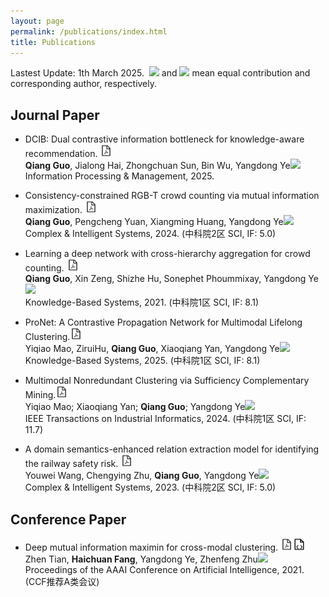 ```yaml
---
layout: page
permalink: /publications/index.html
title: Publications
---
```


Lastest Update: 1th March 2025.&nbsp;  ![](http://latex.codecogs.com/svg.latex?\dagger) and ![](http://latex.codecogs.com/svg.latex?\ast) mean equal contribution and corresponding author, respectively.
<!-- [中文版本 (Chinese Version)](https://caihanlin.com/file/publications-zh/) -->


<!-- ![](http://latex.codecogs.com/svg.latex?^{\bullet}) -->
## Journal Paper
- DCIB: Dual contrastive information bottleneck for knowledge-aware recommendation. <a href="https://www.sciencedirect.com/science/article/abs/pii/S030645732400339X"><img src="/images/pdf.png" width="20" height="20"></a><br>**Qiang Guo**, Jialong Hai, Zhongchuan Sun, Bin Wu, Yangdong Ye![](http://latex.codecogs.com/svg.latex?\ast)<br>Information Processing & Management, 2025.
  
-  Consistency-constrained RGB-T crowd counting via mutual information maximization. <a href="https://link.springer.com/article/10.1007/s40747-024-01427-x"><img src="/images/pdf.png" width="20" height="20"></a><br>**Qiang Guo**, Pengcheng Yuan, Xiangming Huang, Yangdong Ye![](http://latex.codecogs.com/svg.latex?\ast)<br>Complex & Intelligent Systems, 2024. (中科院2区 SCI, IF: 5.0)

-  Learning a deep network with cross-hierarchy aggregation for crowd counting. <a href="https://www.sciencedirect.com/science/article/abs/pii/S0950705120308200"><img src="/images/pdf.png" width="20" height="20"></a><br>**Qiang Guo**, Xin Zeng, Shizhe Hu, Sonephet Phoummixay, Yangdong Ye![](http://latex.codecogs.com/svg.latex?\ast)<br>Knowledge-Based Systems, 2021. (中科院1区 SCI, IF: 8.1)

- ProNet: A Contrastive Propagation Network for Multimodal Lifelong Clustering.<a href="https://www.sciencedirect.com/science/article/abs/pii/S030645732400339X"><img src="/images/pdf.png" width="20" height="20"></a><br>Yiqiao Mao, ZiruiHu, **Qiang Guo**, Xiaoqiang Yan, Yangdong Ye![](http://latex.codecogs.com/svg.latex?\ast)<br>Knowledge-Based Systems, 2025. (中科院1区 SCI, IF: 8.1)
  
- Multimodal Nonredundant Clustering via Sufficiency Complementary Mining.<a href="https://ieeexplore.ieee.org/abstract/document/10770014"><img src="/images/pdf.png" width="20" height="20"></a><br>Yiqiao Mao; Xiaoqiang Yan; **Qiang Guo**; Yangdong Ye![](http://latex.codecogs.com/svg.latex?\ast)<br>IEEE Transactions on Industrial Informatics, 2024. (中科院1区 SCI, IF: 11.7)

- A domain semantics-enhanced relation extraction model for identifying the railway safety risk. <a href="https://hcfun.github.io//file/3.2022.6GOGCN-TCBB.pdf"><img src="/images/pdf.png" width="20" height="20"></a><br>Youwei Wang, Chengying Zhu, **Qiang Guo**, Yangdong Ye![](http://latex.codecogs.com/svg.latex?\ast)<br>Complex & Intelligent Systems, 2023. (中科院2区 SCI, IF: 5.0)

## Conference Paper
- Deep mutual information maximin for cross-modal clustering. <a href="https://ojs.aaai.org/index.php/AAAI/article/view/17076"><img src="/images/pdf.png" width="20" height="20"></a><a href="https://github.com/yiqiaomao/DMIM"><img src="/images/code.png" width="20" height="20"></a><br>Zhen Tian, **Haichuan Fang**, Yangdong Ye, Zhenfeng Zhu![](http://latex.codecogs.com/svg.latex?\ast)<br>Proceedings of the AAAI Conference on Artificial Intelligence, 2021. (CCF推荐A类会议) 

